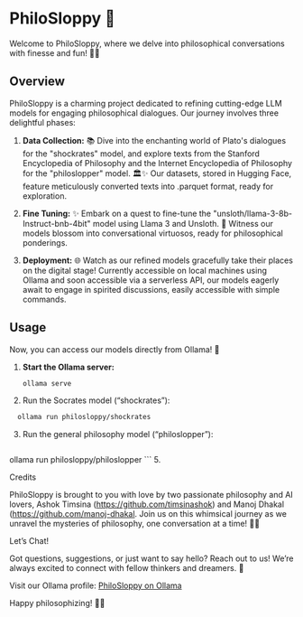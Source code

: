 # PhiloSloppy 🌟

Welcome to PhiloSloppy, where we delve into philosophical conversations with finesse and fun! 🤔💬

## Overview

PhiloSloppy is a charming project dedicated to refining cutting-edge LLM models for engaging philosophical dialogues. Our journey involves three delightful phases:

1) **Data Collection:** 📚 Dive into the enchanting world of Plato's dialogues for the "shockrates" model, and explore texts from the Stanford Encyclopedia of Philosophy and the Internet Encyclopedia of Philosophy for the "philoslopper" model. 🏛️✨ Our datasets, stored in Hugging Face, feature meticulously converted texts into .parquet format, ready for exploration.

2) **Fine Tuning:** ✨ Embark on a quest to fine-tune the "unsloth/llama-3-8b-Instruct-bnb-4bit" model using Llama 3 and Unsloth. 🚀 Witness our models blossom into conversational virtuosos, ready for philosophical ponderings.

3) **Deployment:** 🌐 Watch as our refined models gracefully take their places on the digital stage! Currently accessible on local machines using Ollama and soon accessible via a serverless API, our models eagerly await to engage in spirited discussions, easily accessible with simple commands.

## Usage

Now, you can access our models directly from Ollama! 🎉

1. **Start the Ollama server:**
   ```bash
   ollama serve
   ```
2.	Run the Socrates model (“shockrates”):
 ```bash
   ollama run philosloppy/shockrates
   ```
3.	Run the general philosophy model (“philoslopper”):
	  ```bash
  ollama run philosloppy/philoslopper
    ```
5.	

Credits

PhiloSloppy is brought to you with love by two passionate philosophy and AI lovers, Ashok Timsina (https://github.com/timsinashok) and Manoj Dhakal (https://github.com/manoj-dhakal. Join us on this whimsical journey as we unravel the mysteries of philosophy, one conversation at a time! 🎩🌹

Let’s Chat!

Got questions, suggestions, or just want to say hello? Reach out to us! We’re always excited to connect with fellow thinkers and dreamers. 💌

Visit our Ollama profile: [PhiloSloppy on Ollama](https://ollama.com/philosloppy)

Happy philosophizing! 🌟📜
